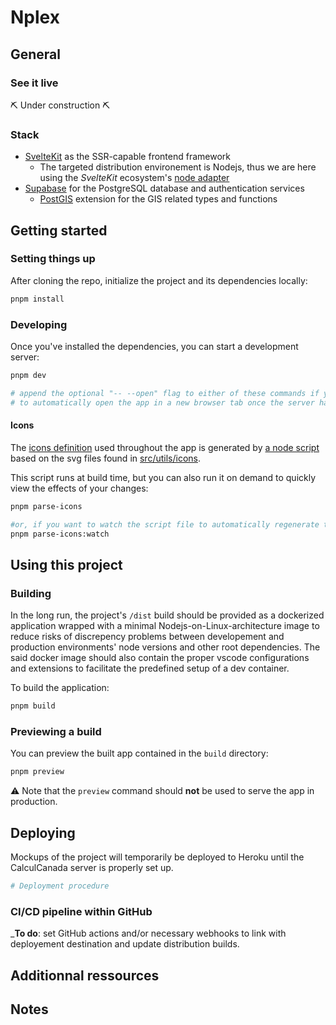 # Nplex

## General

### See it live

:pick: Under construction :pick:

### Stack

-   [SvelteKit](https://kit.svelte.dev/) as the SSR-capable frontend framework
    -   The targeted distribution environement is Nodejs, thus we are here using the _SvelteKit_ ecosystem's [node adapter](https://kit.svelte.dev/docs#adapters)
-   [Supabase](https://supabase.io/) for the PostgreSQL database and authentication services
    -   [PostGIS](https://postgis.net/) extension for the GIS related types and functions

## Getting started

### Setting things up

After cloning the repo, initialize the project and its dependencies locally:

```sh
pnpm install
```

### Developing

Once you've installed the dependencies, you can start a development server:

```sh
pnpm dev

# append the optional "-- --open" flag to either of these commands if you want
# to automatically open the app in a new browser tab once the server has started
```

#### Icons

The [icons definition](src/utils/icons/icons.ts) used throughout the app is generated by [a node script](scripts/PARSE_ICONS.ts) based on the svg files found in [src/utils/icons](src/utils/icons).

This script runs at build time, but you can also run it on demand to quickly view the effects of your changes:

```sh
pnpm parse-icons

#or, if you want to watch the script file to automatically regenerate the icons:
pnpm parse-icons:watch
```

## Using this project

### Building

In the long run, the project's `/dist` build should be provided as a dockerized application wrapped with a minimal Nodejs-on-Linux-architecture image to reduce risks of discrepency problems between developement and production environments' node versions and other root dependencies. The said docker image should also contain the proper vscode configurations and extensions to facilitate the predefined setup of a dev container.

To build the application:

```sh
pnpm build
```

### Previewing a build

You can preview the built app contained in the `build` directory:

```sh
pnpm preview
```

:warning: Note that the `preview` command should **not** be used to serve the app in production.

## Deploying

Mockups of the project will temporarily be deployed to Heroku until the CalculCanada server is properly set up.

```sh
# Deployment procedure
```

### CI/CD pipeline within GitHub

\_**To do**: set GitHub actions and/or necessary webhooks to link with deployement destination and update distribution builds.

## Additionnal ressources

## Notes
